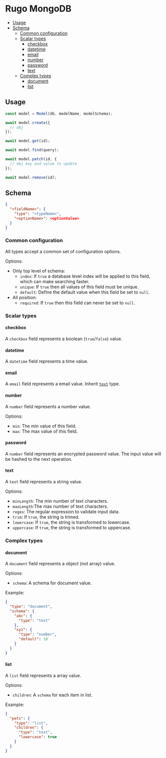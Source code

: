 # Rugo MongoDB

- [Usage](#usage)
- [Schema](#schema)
  - [Common configuration](#common-configuration)
  - [Scalar types](#scalar-types)
    - [checkbox](#checkbox)
    - [datetime](#datetime)
    - [email](#email)
    - [number](#number)
    - [password](#password)
    - [text](#text)
  - [Complex types](#complex-types)
    - [document](#document)
    - [list](#list)

## Usage

```js
const model = Model(db, modelName, modelSchema);

await model.create({
  // obj
});

await model.get(id);

await model.find(query);

await model.patch(id, {
  // obj key and value to update
});

await model.remove(id);
```

## Schema 

```json
{
  "<fieldName>": {
    "type": "<typeName>",
    "<optionName>": <optionValue>
  }
}
```

### Common configuration

All types accept a common set of configuration options.

Options:

- Only top level of schema:
  - `index`: If `true` a database level index will be applied to this field, which can make searching faster.
  - `unique`: If `true` then all values of this field must be unique.
  - `default`: Define the default value when this field be set to `null`.
- All position:
  - `required`: If `true` then this field can never be set to `null`.

### Scalar types

#### checkbox

A `checkbox` field represents a boolean (`true`/`false`) value.

#### datetime

A `datetime` field represents a time value.

#### email

A `email` field represents a email value. Inherit [`text`](#text) type.

#### number

A `number` field represents a number value.

Options:

- `min`: The min value of this field.
- `max`: The max value of this field.

#### password

A `number` field represents an encrypted password value. The input value will be hashed to the next operation.

#### text

A `text` field represents a string value.

Options:

- `minLength`: The min number of text characters.
- `maxLength`:The max number of text characters.
- `regex`: The regular expression to validate input data.
- `trim`: If `true`, the string is trimed.
- `lowercase`: If `true`, the string is transformed to lowercase.
- `uppercase`: If `true`, the string is transformed to uppercase.

### Complex types

#### document

A `document` field represents a object (not array) value.

Options:

- `schema`: A schema for document value.

Example:

```json
{
  "type": "document",
  "schema": { 
    "abc": {
      "type": "text"
    },
    "xyz": {
      "type": "number",
      "default": 10
    }
  }
}
```

#### list

A `list` field represents a array value.

Options:

- `children`: A `schema` for each item in list.

Example:

```json
{
  "pets": {
    "type": "list",
    "children": {
      "type": "text",
      "lowercase": true
    }
  }
}
```